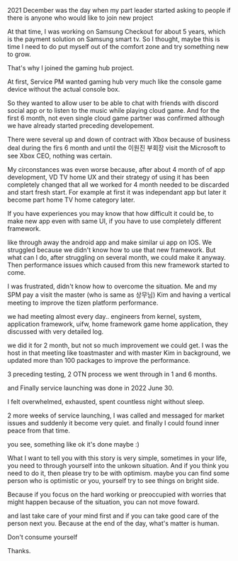 


2021 December was the day when my part leader started asking to people if there is anyone who would like to join new project

At that time, I was working on Samsung Checkout for about 5 years, which is the payment solution on Samsung smart tv. So I thought, maybe 
this is time I need to do put myself out of the comfort zone and try something new to grow.

That's why I joined the gaming hub project.

At first, Service PM wanted gaming hub very much like the console game device without the actual console box.

So they wanted to allow user to be able to chat with friends with discord social app or to listen to the music while playing cloud game.
And for the first 6 month, not even single cloud game partner was confirmed although we have already started preceding developement.

There were several up and down of contract with Xbox because of business deal during the firs 6 month and until the 이원진 부회장 visit the Microsoft to see
Xbox CEO, nothing was certain.

My circonstances was even worse because, after about 4 month of of app development, VD TV home UX and their strategy of using it has been completely changed
that all we worked for 4 month needed to be discarded and start fresh start. For example at first it was independant app but later it become part home 
TV home category later.


If you have experiences you may know that how difficult it could be, to make new app even with same UI, if you have to use completely different framework.

like through away the android app and make similar ui app on IOS. We struggled because we didn't know how to use that new framework. But what can I do, after 
struggling on several month, we could make it anyway. Then performance issues which caused from this new framework started to come.

I was frustrated, didn't know how to overcome the situation. Me and my SPM pay a visit the master (who is same as 상무님) Kim and having a vertical meeting to 
improve the tizen platform performance.

we had meeting almost every day.. engineers from kernel, system, application framework, uifw, home framework game home application, they discussed with 
very detailed log.

we did it for 2 month, but not so much improvement we could get. I was the host in that meeting like toastmaster and with master Kim in background, we updated
more than 100 packages to improve the performance.

3 preceding testing, 2 OTN process we went through in 1 and 6 months.

and Finally service launching was done in 2022 June 30.

I felt overwhelmed, exhausted, spent countless night without sleep.

2 more weeks of service launching, I was called and messaged for market issues and suddenly it become very quiet. and finally I could found inner peace from that time.

you see, something like ok it's done maybe :)


What I want to tell you with this story is very simple, sometimes in your life, you need to through yourself into the unkown situation. And if you think you need to
do it, then please try to be with optimism. maybe you can find some person who is optimistic or you, yourself try to see things on bright side.

Because if you focus on the hard working or preoccupied with worries that might happen because of the situation, you can not move foward.

and last take care of your mind first and if you can take good care of the person next you. Because at the end of the day, what's matter is human.

Don't consume yourself 

Thanks.



